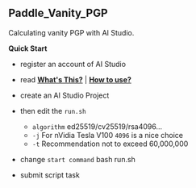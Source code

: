 ## Paddle_Vanity_PGP

Calculating vanity PGP with AI Studio.

**Quick Start**

- register an account of AI Studio
- read **[What's This?](https://blog.dejavu.moe/posts/the-scientific-vanity-pgp-counting-guide/#gpu-calculation)** | **[How to use?](https://telegra.ph/Baidu-Flying-Pulp-AI-Learning-Center-PGP-Number-Counting-Tutorial-10-18)**
- create an AI Studio Project

- then edit the `run.sh`

  - `algorithm` ed25519/cv25519/rsa4096...
  - `-j` For nVidia Tesla V100 `4096` is a nice choice
  - `-t` Recommendation not to exceed 60,000,000

- change `start command` bash run.sh
- submit script task